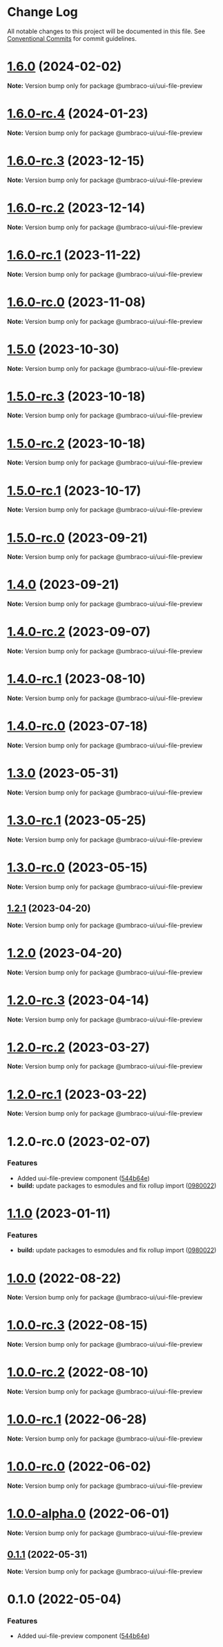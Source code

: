 # Change Log

All notable changes to this project will be documented in this file.
See [Conventional Commits](https://conventionalcommits.org) for commit guidelines.

# [1.6.0](https://github.com/umbraco/Umbraco.UI/compare/v1.6.0-rc.4...v1.6.0) (2024-02-02)

**Note:** Version bump only for package @umbraco-ui/uui-file-preview

# [1.6.0-rc.4](https://github.com/umbraco/Umbraco.UI/compare/v1.6.0-rc.3...v1.6.0-rc.4) (2024-01-23)

**Note:** Version bump only for package @umbraco-ui/uui-file-preview

# [1.6.0-rc.3](https://github.com/umbraco/Umbraco.UI/compare/v1.6.0-rc.2...v1.6.0-rc.3) (2023-12-15)

**Note:** Version bump only for package @umbraco-ui/uui-file-preview

# [1.6.0-rc.2](https://github.com/umbraco/Umbraco.UI/compare/v1.6.0-rc.1...v1.6.0-rc.2) (2023-12-14)

**Note:** Version bump only for package @umbraco-ui/uui-file-preview

# [1.6.0-rc.1](https://github.com/umbraco/Umbraco.UI/compare/v1.6.0-rc.0...v1.6.0-rc.1) (2023-11-22)

**Note:** Version bump only for package @umbraco-ui/uui-file-preview

# [1.6.0-rc.0](https://github.com/umbraco/Umbraco.UI/compare/v1.5.0...v1.6.0-rc.0) (2023-11-08)

**Note:** Version bump only for package @umbraco-ui/uui-file-preview

# [1.5.0](https://github.com/umbraco/Umbraco.UI/compare/v1.5.0-rc.3...v1.5.0) (2023-10-30)

**Note:** Version bump only for package @umbraco-ui/uui-file-preview

# [1.5.0-rc.3](https://github.com/umbraco/Umbraco.UI/compare/v1.5.0-rc.2...v1.5.0-rc.3) (2023-10-18)

**Note:** Version bump only for package @umbraco-ui/uui-file-preview

# [1.5.0-rc.2](https://github.com/umbraco/Umbraco.UI/compare/v1.5.0-rc.1...v1.5.0-rc.2) (2023-10-18)

**Note:** Version bump only for package @umbraco-ui/uui-file-preview

# [1.5.0-rc.1](https://github.com/umbraco/Umbraco.UI/compare/v1.5.0-rc.0...v1.5.0-rc.1) (2023-10-17)

**Note:** Version bump only for package @umbraco-ui/uui-file-preview

# [1.5.0-rc.0](https://github.com/umbraco/Umbraco.UI/compare/v1.4.0-rc.2...v1.5.0-rc.0) (2023-09-21)

**Note:** Version bump only for package @umbraco-ui/uui-file-preview

# [1.4.0](https://github.com/umbraco/Umbraco.UI/compare/v1.4.0-rc.2...v1.4.0) (2023-09-21)

**Note:** Version bump only for package @umbraco-ui/uui-file-preview

# [1.4.0-rc.2](https://github.com/umbraco/Umbraco.UI/compare/v1.4.0-rc.1...v1.4.0-rc.2) (2023-09-07)

**Note:** Version bump only for package @umbraco-ui/uui-file-preview

# [1.4.0-rc.1](https://github.com/umbraco/Umbraco.UI/compare/v1.4.0-rc.0...v1.4.0-rc.1) (2023-08-10)

**Note:** Version bump only for package @umbraco-ui/uui-file-preview

# [1.4.0-rc.0](https://github.com/umbraco/Umbraco.UI/compare/v1.3.0...v1.4.0-rc.0) (2023-07-18)

**Note:** Version bump only for package @umbraco-ui/uui-file-preview

# [1.3.0](https://github.com/umbraco/Umbraco.UI/compare/v1.3.0-rc.1...v1.3.0) (2023-05-31)

**Note:** Version bump only for package @umbraco-ui/uui-file-preview

# [1.3.0-rc.1](https://github.com/umbraco/Umbraco.UI/compare/v1.3.0-rc.0...v1.3.0-rc.1) (2023-05-25)

**Note:** Version bump only for package @umbraco-ui/uui-file-preview

# [1.3.0-rc.0](https://github.com/umbraco/Umbraco.UI/compare/v1.2.1...v1.3.0-rc.0) (2023-05-15)

**Note:** Version bump only for package @umbraco-ui/uui-file-preview

## [1.2.1](https://github.com/umbraco/Umbraco.UI/compare/v1.2.0...v1.2.1) (2023-04-20)

**Note:** Version bump only for package @umbraco-ui/uui-file-preview

# [1.2.0](https://github.com/umbraco/Umbraco.UI/compare/v1.2.0-rc.3...v1.2.0) (2023-04-20)

**Note:** Version bump only for package @umbraco-ui/uui-file-preview

# [1.2.0-rc.3](https://github.com/umbraco/Umbraco.UI/compare/v1.2.0-rc.2...v1.2.0-rc.3) (2023-04-14)

**Note:** Version bump only for package @umbraco-ui/uui-file-preview

# [1.2.0-rc.2](https://github.com/umbraco/Umbraco.UI/compare/v1.2.0-rc.1...v1.2.0-rc.2) (2023-03-27)

**Note:** Version bump only for package @umbraco-ui/uui-file-preview

# [1.2.0-rc.1](https://github.com/umbraco/Umbraco.UI/compare/v1.2.0-rc.0...v1.2.0-rc.1) (2023-03-22)

**Note:** Version bump only for package @umbraco-ui/uui-file-preview

# 1.2.0-rc.0 (2023-02-07)

### Features

- Added uui-file-preview component ([544b64e](https://github.com/umbraco/Umbraco.UI/commit/544b64e01c4560ef391ab368b845d8a6b7d84208))
- **build:** update packages to esmodules and fix rollup import ([0980022](https://github.com/umbraco/Umbraco.UI/commit/0980022acd9fedc79b017f417d4c56d247d129e3))

# [1.1.0](https://github.com/umbraco/Umbraco.UI/compare/@umbraco-ui/uui-file-preview@1.0.0...@umbraco-ui/uui-file-preview@1.1.0) (2023-01-11)

### Features

- **build:** update packages to esmodules and fix rollup import ([0980022](https://github.com/umbraco/Umbraco.UI/commit/0980022acd9fedc79b017f417d4c56d247d129e3))

# [1.0.0](https://github.com/umbraco/Umbraco.UI/compare/@umbraco-ui/uui-file-preview@1.0.0-rc.3...@umbraco-ui/uui-file-preview@1.0.0) (2022-08-22)

**Note:** Version bump only for package @umbraco-ui/uui-file-preview

# [1.0.0-rc.3](https://github.com/umbraco/Umbraco.UI/compare/@umbraco-ui/uui-file-preview@1.0.0-rc.2...@umbraco-ui/uui-file-preview@1.0.0-rc.3) (2022-08-15)

**Note:** Version bump only for package @umbraco-ui/uui-file-preview

# [1.0.0-rc.2](https://github.com/umbraco/Umbraco.UI/compare/@umbraco-ui/uui-file-preview@1.0.0-rc.1...@umbraco-ui/uui-file-preview@1.0.0-rc.2) (2022-08-10)

**Note:** Version bump only for package @umbraco-ui/uui-file-preview

# [1.0.0-rc.1](https://github.com/umbraco/Umbraco.UI/compare/@umbraco-ui/uui-file-preview@1.0.0-rc.0...@umbraco-ui/uui-file-preview@1.0.0-rc.1) (2022-06-28)

**Note:** Version bump only for package @umbraco-ui/uui-file-preview

# [1.0.0-rc.0](https://github.com/umbraco/Umbraco.UI/compare/@umbraco-ui/uui-file-preview@0.1.1...@umbraco-ui/uui-file-preview@1.0.0-rc.0) (2022-06-02)

**Note:** Version bump only for package @umbraco-ui/uui-file-preview

# [1.0.0-alpha.0](https://github.com/umbraco/Umbraco.UI/compare/@umbraco-ui/uui-file-preview@0.1.1...@umbraco-ui/uui-file-preview@1.0.0-alpha.0) (2022-06-01)

**Note:** Version bump only for package @umbraco-ui/uui-file-preview

## [0.1.1](https://github.com/umbraco/Umbraco.UI/compare/@umbraco-ui/uui-file-preview@0.1.0...@umbraco-ui/uui-file-preview@0.1.1) (2022-05-31)

**Note:** Version bump only for package @umbraco-ui/uui-file-preview

# 0.1.0 (2022-05-04)

### Features

- Added uui-file-preview component ([544b64e](https://github.com/umbraco/Umbraco.UI/commit/544b64e01c4560ef391ab368b845d8a6b7d84208))
